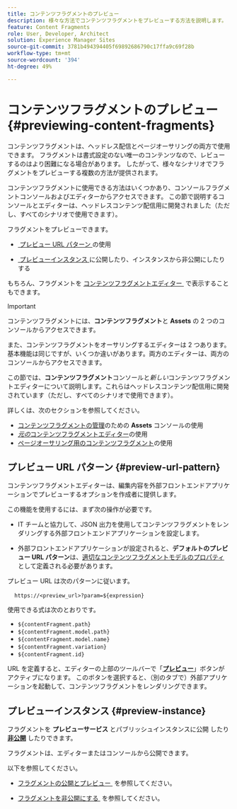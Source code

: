 ```yaml
---
title: コンテンツフラグメントのプレビュー
description: 様々な方法でコンテンツフラグメントをプレビューする方法を説明します。
feature: Content Fragments
role: User, Developer, Architect
solution: Experience Manager Sites
source-git-commit: 3781b494394405f69892686790c17ffa9c69f28b
workflow-type: tm+mt
source-wordcount: '394'
ht-degree: 49%

---
```


# コンテンツフラグメントのプレビュー {#previewing-content-fragments}

コンテンツフラグメントは、ヘッドレス配信とページオーサリングの両方で使用できます。 フラグメントは書式設定のない唯一のコンテンツなので、レビューするのはより困難になる場合があります。 したがって、様々なシナリオでフラグメントをプレビューする複数の方法が提供されます。

コンテンツフラグメントに使用できる方法はいくつかあり、コンソールフラグメントコンソールおよびエディターからアクセスできます。 この節で説明するコンソールとエディターは、ヘッドレスコンテンツ配信用に開発されました（ただし、すべてのシナリオで使用できます）。

フラグメントをプレビューできます。

* [&#x200B; プレビュー URL パターン &#x200B;](#preview-url-pattern) の使用

* [&#x200B; プレビューインスタンス &#x200B;](#preview-instance) に公開したり、インスタンスから非公開にしたりする

<!--
* with a HTML template, using **[Preview]()** from the Content Fragments console
-->

もちろん、フラグメントを [&#x200B; コンテンツフラグメントエディター &#x200B;](/help/sites-cloud/administering/content-fragments/authoring.md) で表示することもできます。

>[!IMPORTANT]
>
>コンテンツフラグメントには、**コンテンツフラグメント**&#x200B;と **Assets** の 2 つのコンソールからアクセスできます。
>
>また、コンテンツフラグメントをオーサリングするエディターは 2 つあります。基本機能は同じですが、いくつか違いがあります。両方のエディターは、両方のコンソールからアクセスできます。
>
>この節では、**コンテンツフラグメント**&#x200B;コンソールと&#x200B;*新しい*&#x200B;コンテンツフラグメントエディターについて説明します。これらはヘッドレスコンテンツ配信用に開発されています（ただし、すべてのシナリオで使用できます）。
>
>詳しくは、次のセクションを参照してください。
>
>* [コンテンツフラグメントの管理](/help/assets/content-fragments/content-fragments-managing.md)のための **Assets** コンソールの使用
>* [*元の*&#x200B;コンテンツフラグメントエディター](/help/assets/content-fragments/content-fragments-variations.md)の使用
>* [ページオーサリング用のコンテンツフラグメント](/help/sites-cloud/authoring/fragments/content-fragments.md)の使用

## プレビュー URL パターン {#preview-url-pattern}

コンテンツフラグメントエディターは、編集内容を外部フロントエンドアプリケーションでプレビューするオプションを作成者に提供します。

この機能を使用するには、まず次の操作が必要です。

* IT チームと協力して、JSON 出力を使用してコンテンツフラグメントをレンダリングする外部フロントエンドアプリケーションを設定します。

* 外部フロントエンドアプリケーションが設定されると、**デフォルトのプレビュー URL パターン**&#x200B;は、[適切なコンテンツフラグメントモデルのプロパティ](/help/sites-cloud/administering/content-fragments/managing-content-fragment-models.md#model-properties)として定義される必要があります。

プレビュー URL は次のパターンに従います。

    `https://<preview_url>?param=${expression}`

使用できる式は次のとおりです。

* `${contentFragment.path}`
* `${contentFragment.model.path}`
* `${contentFragment.model.name}`
* `${contentFragment.variation}`
* `${contentFragment.id}`

URL を定義すると、エディターの上部のツールバーで「**[プレビュー](/help/sites-cloud/administering/content-fragments/authoring.md#preview-content-fragment)**」ボタンがアクティブになります。 このボタンを選択すると、（別のタブで）外部アプリケーションを起動して、コンテンツフラグメントをレンダリングできます。

## プレビューインスタンス {#preview-instance}

フラグメントを **プレビューサービス** とパブリッシュインスタンスに公開 **&#x200B;**&#x200B;したり **[非公開](/help/headless/deployment/architecture.md)** したりできます。

フラグメントは、エディターまたはコンソールから公開できます。

以下を参照してください。

* [&#x200B; フラグメントの公開とプレビュー &#x200B;](/help/sites-cloud/administering/content-fragments/managing.md#publishing-and-previewing-a-fragment) を参照してください。

* [&#x200B; フラグメントを非公開にする &#x200B;](/help/sites-cloud/administering/content-fragments/managing.md#unpublishing-a-fragment) を参照してください。

<!--
## Preview based on a HTML Template {#preview-based-on-a-html-template}

The Content Fragment console provides a **Preview** option for every fragment.

The icon can be selected to open a dialog that represents the fragment based on a HTML template. You can use the default template, or develop and load your own.
-->
